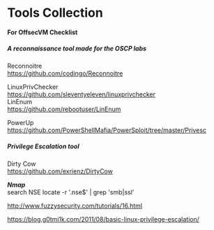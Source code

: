 # Tools Collection     

**For OffsecVM Checklist** 

##### A reconnaissance tool made for the OSCP labs
Reconnoitre  
https://github.com/codingo/Reconnoitre  

LinuxPrivChecker  
https://github.com/sleventyeleven/linuxprivchecker  
LinEnum  
https://github.com/rebootuser/LinEnum  

PowerUp  
https://github.com/PowerShellMafia/PowerSploit/tree/master/Privesc  





##### Privilege Escalation tool  
Dirty Cow   
https://github.com/exrienz/DirtyCow






***Nmap***      
search NSE
locate -r '\.nse$' | grep 'smb\|ssl'  


http://www.fuzzysecurity.com/tutorials/16.html  

https://blog.g0tmi1k.com/2011/08/basic-linux-privilege-escalation/

